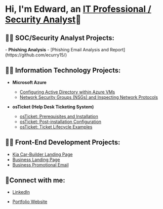 <h1>Hi, I'm Edward, an <a href="https://www.linkedin.com/in/edwardcampbell15">IT Professional / Security Analyst</a>👋</h1>

<h2>👨‍💻 SOC/Security Analyst Projects:</h2>
- <b>Phishing Analysis</b>
  - [Phishing Email Analysis and Report](https://github.com/ecurry15/)
  
<h2>👨‍💻 Information Technology Projects:</h2>

- <b>Microsoft Azure</b>
  - [Configuring Active Directory within Azure VMs](https://github.com/ecurry15/Configure-Active-Directory)
  - [Network Security Groups (NSGs) and Inspecting Network Protocols](https://github.com/ecurry15/azure-network-protocols)

- <b>osTicket (Help Desk Ticketing System)</b>
  - [osTicket: Prerequisites and Installation](https://github.com/ecurry15/osTicket-prerequisites)
  - [osTicket: Post-installation Configuration](https://github.com/ecurry15/osTicket-post-install-config)
  - [osTicket: Ticket Lifecycle Examples](https://github.com/ecurry15/osTicket-lifestyle)

<h2>👨‍💻 Front-End Development Projects:</h2>

- [Kia Car-Builder Landing Page](https://github.com/ecurry15/Kia-build-car-page-replica)
- [Business Landing Page](https://github.com/ecurry15/landing-page)
- [Business Promotional Email](https://github.com/ecurry15/Promo-email)

<h2>🤳Connect with me:</h2>

- [LinkedIn](https://www.linkedin.com/in/edwardcampbell15)

- [Portfolio Website](https://www.edwardcampbell.dev)
